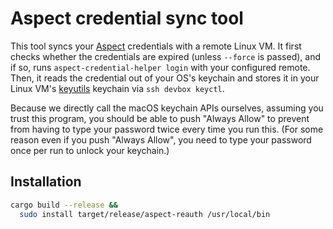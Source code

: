 # Aspect credential sync tool

This tool syncs your [Aspect][0] credentials with a remote Linux VM. It first checks whether the credentials are expired (unless `--force` is passed), and if so, runs `aspect-credential-helper login` with your configured remote. Then, it reads the credential out of your OS's keychain and stores it in your Linux VM's [keyutils][1] keychain via `ssh devbox keyctl`.

Because we directly call the macOS keychain APIs ourselves, assuming you trust this program, you should be able to push "Always Allow" to prevent from having to type your password twice every time you run this. (For some reason even if you push "Always Allow", you need to type your password once per run to unlock your keychain.)

## Installation

```sh
cargo build --release &&
  sudo install target/release/aspect-reauth /usr/local/bin
```

[0]: https://www.aspect.build/
[1]: https://man7.org/linux/man-pages/man7/keyutils.7.html
